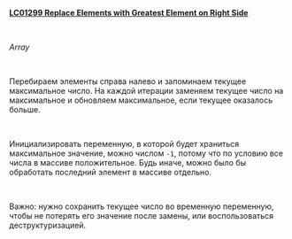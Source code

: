 <p>
<b>
<a href="https://leetcode.com/problems/replace-elements-with-greatest-element-on-right-side/">
LC01299 Replace Elements with Greatest Element on Right Side
</a>
</b>
</p>
​
<p>
<i>Array</i>
</p>
​
<p>
Перебираем элементы справа налево и запоминаем текущее максимальное число. На каждой итерации заменяем текущее число на максимальное и обновляем максимальное, если текущее оказалось больше.
</p>
​
<p>
Инициализировать переменную, в которой будет храниться максимальное значение, можно числом <code>-1</code>, потому что по условию все числа в массиве положительное. Будь иначе, можно было бы обработать последний элемент в массиве отдельно.
</p>
​
<p>
Важно: нужно сохранить текущее число во временную переменную, чтобы не потерять его значение после замены, или воспользоваться деструктуризацией.
</p>
​